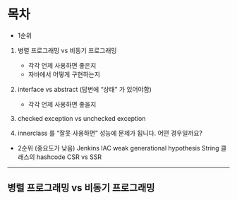 # 목차
* 1순위
1. 병렬 프로그래밍 vs 비동기 프로그래밍
    * 각각 언제 사용하면 좋은지
    * 자바에서 어떻게 구현하는지

2. interface vs abstract (답변에 “상태” 가 있어야함)
    * 각각 언제 사용하면 좋을지
3. checked exception vs unchecked exception
4. innerclass 를 “잘못 사용하면” 성능에 문제가 됩니다. 어떤 경우일까요?
* 2순위 (중요도가 낮음)
Jenkins IAC
weak generational hypothesis
String 클래스의 hashcode
CSR vs SSR
__________________________
## 병렬 프로그래밍 vs 비동기 프로그래밍